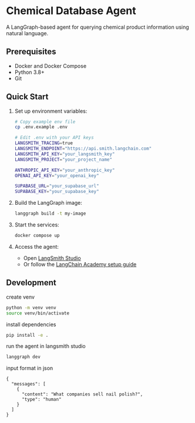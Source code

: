 # Chemical Database Agent

A LangGraph-based agent for querying chemical product information using natural language.

## Prerequisites
- Docker and Docker Compose
- Python 3.8+
- Git

## Quick Start

1. Set up environment variables:
   ```bash
   # Copy example env file
   cp .env.example .env

   # Edit .env with your API keys
   LANGSMITH_TRACING=true
   LANGSMITH_ENDPOINT="https://api.smith.langchain.com"
   LANGSMITH_API_KEY="your_langsmith_key"
   LANGSMITH_PROJECT="your_project_name"

   ANTHROPIC_API_KEY="your_anthropic_key"
   OPENAI_API_KEY="your_openai_key"

   SUPABASE_URL="your_supabase_url"
   SUPABASE_KEY="your_supabase_key"
   ```

2. Build the LangGraph image:
   ```bash
   langgraph build -t my-image
   ```

3. Start the services:
   ```bash
   docker compose up
   ```

4. Access the agent:
   - Open [LangSmith Studio](https://smith.langchain.com/studio/?baseUrl=http://127.0.0.1:8123)
   - Or follow the [LangChain Academy setup guide](https://github.com/langchain-ai/langchain-academy/blob/main/module-6/connecting.ipynb)

## Development

create venv
```bash
python -m venv venv
source venv/bin/activate
```

install dependencies
```bash
pip install -e .
```

run the agent in langsmith studio

```bash
langgraph dev
```

input format in json
```
{
  "messages": [
    {
      "content": "What companies sell nail polish?",
      "type": "human"
    }
  ]
}
```